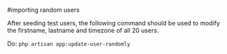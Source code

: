 #importing random users
<p>After seeding test users, the following command should be used to modify the firstname, lastname and timezone of all 20 users.</p>

Do: ```php artisan app:update-user-randomly```